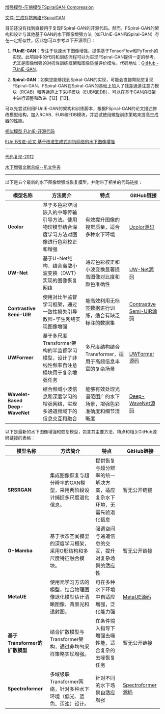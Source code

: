 [增强模型-压缩模型FSpiralGAN-Compression](https://github.com/lzule/FSpiralGAN-Compression?tab=readme-ov-file)

[文件-生成对抗网络FSpiralGAN]()

目前还没有找到直接用于复现FSpiral-GAN的开源代码。然而，FSpiral-GAN的架构和设计与其他基于GAN的水下图像增强方法（如FUnIE-GAN和Spiral-GAN）存在一定相似性，因此您可以参考以下开源项目：

1. **FUnIE-GAN**：专注于快速水下图像增强，提供基于TensorFlow和PyTorch的实现。此项目中的代码和训练流程可以为实现FSpiral-GAN提供一定的参考，尤其是图像增强的对抗性训练框架和图像质量评价模块。代码地址：[GitHub - FUnIE-GAN](https://github.com/xahidbuffon/FUnIE-GAN)。

2. **Spiral-GAN**：如果您能够找到Spiral-GAN的实现，可能会直接帮助您复现FSpiral-GAN。FSpiral-GAN在Spiral-GAN的基础上加入了残差通道注意力模块（RCAB）和等通道上下采样模块（EUB和EDB），可以在基于GAN的框架中进行调整和改进【12】【13】。

可以先尝试利用FUnIE-GAN的架构和训练脚本，根据FSpiral-GAN的论文描述修改模型结构，加入RCAB、EUB和EDB模块，并尝试使用螺旋训练策略来提高生成器的性能。

[相似模型 FUnIE-开源代码](https://github.com/xahidbuffon/FUnIE-GAN)

 [FUnIE改进-论文 基于改进生成式对抗网络的水下图像增强](见文件) 

--------

[代码复现-2012](https://github.com/booqo/Enhancing-Underwater-Images-and-Videos-by-Fusion)

[水下增强文献总结--见文件夹]()

---------------

以下是五个最新的水下图像增强或恢复模型，并附带了相关的代码链接：

| 模型名称                       | 方法简介                                                     | 特点                                                         | GitHub链接                                                   |
| ------------------------------ | ------------------------------------------------------------ | ------------------------------------------------------------ | ------------------------------------------------------------ |
| **Ucolor**                     | 基于多色彩空间嵌入的中等传输引导方法。使用物理模型结合深度学习方法对图像进行色彩校正和增强 | 有效提升图像的视觉质量，适合多种水下环境                     | [Ucolor源码](https://github.com/Li-Chongyi/Ucolor)           |
| **UW-Net**                     | 基于U-Net结构，结合离散小波变换（DWT）实现的图像恢复网络     | 通过色彩校正和小波变换显著提高图像对比度和颜色准确性         | [UW-Net源码](https://github.com/hafiz-awan/uw-net)           |
| **Contrastive Semi-UIR**       | 使用对比半监督学习框架，通过一致性损失引导教师-学生网络实现图像增强 | 能高效利用无标签数据进行训练，适合有缺乏标注的数据集         | [Contrastive Semi-UIR源码](https://github.com/huang-shirui/semi-uir) |
| **UWFormer**                   | 基于多尺度Transformer架构的半监督学习模型，设计了非线性频率自注意模块用于复杂增强任务 | 多尺度结构结合Transformer，适用于高频信息丰富的复杂场景      | [UWFormer源码](https://github.com/zhengziqiang/uwformer)     |
| **Wavelet-Based Deep-WaveNet** | 结合频域小波信息和深度学习的增强网络，实现多通道频域下的信息交互和融合 | 能够有效处理光谱范围广的水下场景，增强色彩准确度和细节清晰度 | [Deep-WaveNet源码](https://github.com/pksvision/Deep-WaveNet-Underwater-Image-Restoration) |

以下是最新的水下图像增强和恢复模型，包含其主要方法、特点和相关GitHub源码链接的表格：

| 模型名称                      | 方法简介                                                     | 特点                                                         | GitHub链接                                                   |
| ----------------------------- | ------------------------------------------------------------ | ------------------------------------------------------------ | ------------------------------------------------------------ |
| **SRSRGAN**                   | 集成图像恢复与超分辨率的GAN模型，采用两阶段设计捕捉多尺度退化信息。 | 提供恢复与超分辨率的统一解决方案，适应复杂水下环境，无需先验退化信息 | 暂无公开链接                                                 |
| **O-Mamba**                   | 基于状态空间模型的深度学习框架，采用O形结构和多尺度特征融合模块。 | 强调空间与通道信息的交互，提升对复杂场景的适应性             | 暂无公开链接                                                 |
| **MetaUE**                    | 使用元学习方法的模型，结合物理图像退化模型估计清晰图像、背景光和透射图。 | 可在多种水下环境中自适应增强，泛化能力强                     | [MetaUE源码](https://github.com/duanlab123/metaue)           |
| **基于Transformer的扩散模型** | 结合扩散模型与Transformer架构，通过非均匀采样策略实现增强。  | 在条件输入指导下增强去噪性能，适合复杂的去噪恢复任务         | 暂无公开链接                                                 |
| **Spectroformer**             | 多域级联Transformer网络，针对多种水下环境（低光、蓝色、浑浊）设计。 | 针对不同的水下场景自适应增强                                 | [Spectroformer源码](https://github.com/Mdraqibkhan/Underwater-Image-Enhancement-Restoration) |

